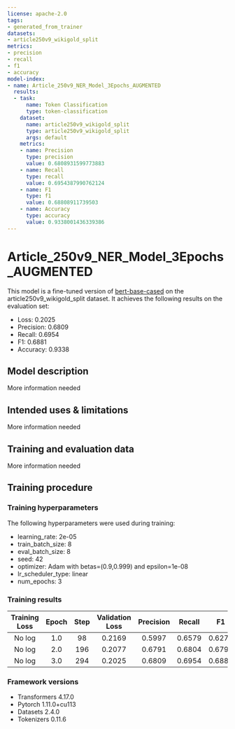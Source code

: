 ```yaml
---
license: apache-2.0
tags:
- generated_from_trainer
datasets:
- article250v9_wikigold_split
metrics:
- precision
- recall
- f1
- accuracy
model-index:
- name: Article_250v9_NER_Model_3Epochs_AUGMENTED
  results:
  - task:
      name: Token Classification
      type: token-classification
    dataset:
      name: article250v9_wikigold_split
      type: article250v9_wikigold_split
      args: default
    metrics:
    - name: Precision
      type: precision
      value: 0.6808931599773883
    - name: Recall
      type: recall
      value: 0.6954387990762124
    - name: F1
      type: f1
      value: 0.68808911739503
    - name: Accuracy
      type: accuracy
      value: 0.9338001436339386
---
```


<!-- This model card has been generated automatically according to the information the Trainer had access to. You
should probably proofread and complete it, then remove this comment. -->

# Article_250v9_NER_Model_3Epochs_AUGMENTED

This model is a fine-tuned version of [bert-base-cased](https://huggingface.co/bert-base-cased) on the article250v9_wikigold_split dataset.
It achieves the following results on the evaluation set:
- Loss: 0.2025
- Precision: 0.6809
- Recall: 0.6954
- F1: 0.6881
- Accuracy: 0.9338

## Model description

More information needed

## Intended uses & limitations

More information needed

## Training and evaluation data

More information needed

## Training procedure

### Training hyperparameters

The following hyperparameters were used during training:
- learning_rate: 2e-05
- train_batch_size: 8
- eval_batch_size: 8
- seed: 42
- optimizer: Adam with betas=(0.9,0.999) and epsilon=1e-08
- lr_scheduler_type: linear
- num_epochs: 3

### Training results

| Training Loss | Epoch | Step | Validation Loss | Precision | Recall | F1     | Accuracy |
|:-------------:|:-----:|:----:|:---------------:|:---------:|:------:|:------:|:--------:|
| No log        | 1.0   | 98   | 0.2169          | 0.5997    | 0.6579 | 0.6275 | 0.9256   |
| No log        | 2.0   | 196  | 0.2077          | 0.6791    | 0.6804 | 0.6797 | 0.9317   |
| No log        | 3.0   | 294  | 0.2025          | 0.6809    | 0.6954 | 0.6881 | 0.9338   |


### Framework versions

- Transformers 4.17.0
- Pytorch 1.11.0+cu113
- Datasets 2.4.0
- Tokenizers 0.11.6
